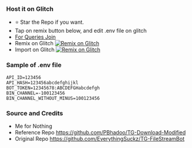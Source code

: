 ### Host it on Glitch
* ⭐ Star the Repo if you want.
* Tap on remix button below, and edit .env file on glitch
* [For Queries Join ](https://the_ssc_chat.t.me)
* Remix on Glitch
[![Remix on Glitch](https://cdn.glitch.com/2703baf2-b643-4da7-ab91-7ee2a2d00b5b%2Fremix-button-v2.svg)](https://glitch.com/edit/#!/remix/h3r0-tgstream)
* Import on Glitch
[![Remix on Glitch](https://cdn.glitch.com/2703baf2-b643-4da7-ab91-7ee2a2d00b5b%2Fremix-button.svg)](https://glitch.com/edit/#!/import/github/pr13260/TGFilesStream-glitch)

### Sample of .env file
```
API_ID=123456
API_HASH=123456abcdefghijkl
BOT_TOKEN=12345678:ABCDEFGHabcdefgh
BIN_CHANNEL=-100123456
BIN_CHANNEL_WITHOUT_MINUS=100123456
```

### Source and Credits

* Me for Nothing
* Reference Repo https://github.com/PBhadoo/TG-Download-Modified
* Original Repo https://github.com/EverythingSuckz/TG-FileStreamBot
